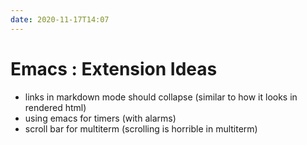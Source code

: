 ```yaml
---
date: 2020-11-17T14:07
---
```


# Emacs : Extension Ideas

- links in markdown mode should collapse (similar to how it looks in rendered html)
- using emacs for timers (with alarms)
- scroll bar for multiterm (scrolling is horrible in multiterm)
